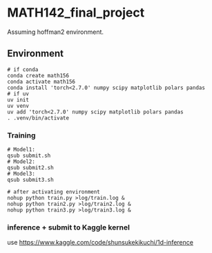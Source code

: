 # MATH142_final_project

Assuming hoffman2 environment.

## Environment
```bash:
# if conda
conda create math156
conda activate math156
conda install 'torch<2.7.0' numpy scipy matplotlib polars pandas
# if uv
uv init
uv venv
uv add 'torch<2.7.0' numpy scipy matplotlib polars pandas
. .venv/bin/activate
```

### Training
```bash:hoffman2
# Model1:
qsub submit.sh
# Model2:
qsub submit2.sh
# Model3:
qsub submit3.sh
```

```bash: usual env
# after activating environment
nohup python train.py >log/train.log &
nohup python train2.py >log/train2.log &
nohup python train3.py >log/train3.log &
```

### inference + submit to Kaggle kernel
use https://www.kaggle.com/code/shunsukekikuchi/1d-inference

